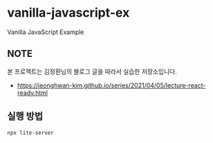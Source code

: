 # vanilla-javascript-ex
Vanilla JavaScript Example

## NOTE
본 프로젝트는 김정환님의 블로그 글을 따라서 실습한 저장소입니다.
- https://jeonghwan-kim.github.io/series/2021/04/05/lecture-react-ready.html

## 실행 방법
```bash
npx lite-server
```
